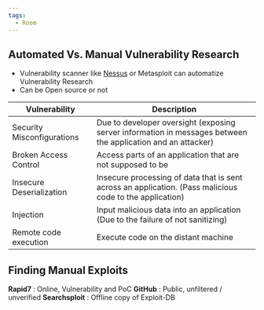 ```yaml
---
tags:
  - Room
---
```

## Automated Vs. Manual Vulnerability Research
+ Vulnerability scanner like [Nessus](https://www.tenable.com/products/nessus) or Metasploit can automatize Vulnerability Research
+ Can be Open source or not

| **Vulnerability**          | **Description**                                                                                              |
| -------------------------- | ------------------------------------------------------------------------------------------------------------ |
| Security Misconfigurations | Due to developer oversight (exposing server information in messages between the application and an attacker) |
| Broken Access Control      | Access parts of an application that are not supposed to be                                                   |
| Insecure Deserialization   | Insecure processing of data that is sent across an application. (Pass malicious code to the application)     |
| Injection                  | Input malicious data into an application (Due to the failure of not sanitizing)                              |
| Remote code execution      | Execute code on the distant machine                                                                          |
## Finding Manual Exploits
**Rapid7** : Online, Vulnerability and PoC
**GitHub** : Public, unfiltered / unverified
**Searchsploit** : Offline copy of Exploit-DB

